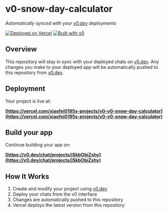 # v0-snow-day-calculator

*Automatically synced with your [v0.dev](https://v0.dev) deployments*

[![Deployed on Vercel](https://img.shields.io/badge/Deployed%20on-Vercel-black?style=for-the-badge&logo=vercel)](https://vercel.com/xiaofei0195s-projects/v0-v0-snow-day-calculator)
[![Built with v0](https://img.shields.io/badge/Built%20with-v0.dev-black?style=for-the-badge)](https://v0.dev/chat/projects/jSkbObiZshy)

## Overview

This repository will stay in sync with your deployed chats on [v0.dev](https://v0.dev).
Any changes you make to your deployed app will be automatically pushed to this repository from [v0.dev](https://v0.dev).

## Deployment

Your project is live at:

**[https://vercel.com/xiaofei0195s-projects/v0-v0-snow-day-calculator](https://vercel.com/xiaofei0195s-projects/v0-v0-snow-day-calculator)**

## Build your app

Continue building your app on:

**[https://v0.dev/chat/projects/jSkbObiZshy](https://v0.dev/chat/projects/jSkbObiZshy)**

## How It Works

1. Create and modify your project using [v0.dev](https://v0.dev)
2. Deploy your chats from the v0 interface
3. Changes are automatically pushed to this repository
4. Vercel deploys the latest version from this repository
